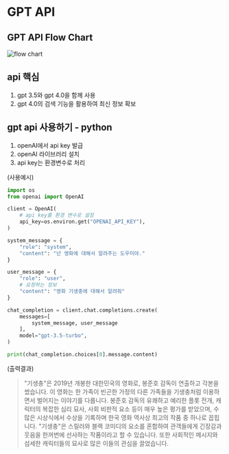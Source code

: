 # GPT API

## GPT API Flow Chart
![flow chart](main/flowChart/gpt_api_flowchart.png)

## api 핵심
1. gpt 3.5와 gpt 4.0을 함께 사용
2. gpt 4.0의 검색 기능을 활용하여 최신 정보 확보

## gpt api 사용하기 - python
1. openAI에서 api key 발급
2. openAI 라이브러리 설치
3. api key는 환경변수로 처리
   
(사용예시)
```python
import os
from openai import OpenAI

client = OpenAI(
    # api key를 환경 변수로 설정
    api_key=os.environ.get("OPENAI_API_KEY"),
)

system_message = {
    "role": "system",
    "content": "넌 영화에 대해서 알려주는 도우미야."
}

user_message = {
    "role": "user",
    # 요청하는 정보
    "content": "영화 기생충에 대해서 알려줘"
}

chat_completion = client.chat.completions.create(
    messages=[
        system_message, user_message
    ],
    model="gpt-3.5-turbo",
)

print(chat_completion.choices[0].message.content)
```
(출력결과)
> "기생충"은 2019년 개봉한 대한민국의 영화로, 봉준호 감독이 연출하고 각본을 썼습니다. 이 영화는 한 가족이 빈곤한 가정의 다른 가족들을 기생충처럼 이용하면서 벌어지는 이야기를 다룹니다.
> 봉준호 감독의 유쾌하고 예리한 플롯 전개, 캐릭터의 복잡한 심리 묘사, 사회 비판적 요소 등이 매우 높은 평가를 받았으며, 수많은 시상식에서 수상을 기록하며 한국 영화 역사상 최고의 작품 중 하나로 꼽힙니다.
> "기생충"은 스릴러와 블랙 코미디의 요소를 혼합하여 관객들에게 긴장감과 웃음을 한꺼번에 선사하는 작품이라고 할 수 있습니다. 또한 사회적인 메시지와 섬세한 캐릭터들의 묘사로 많은 이들의 관심을 끌었습니다.
